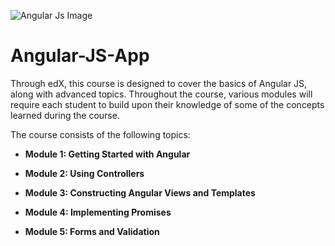 ![Angular Js Image](https://upload.wikimedia.org/wikipedia/commons/thumb/c/ca/AngularJS_logo.svg/800px-AngularJS_logo.svg.png "Title")
# Angular-JS-App

Through edX, this course is designed to cover the basics of Angular JS, along with advanced topics. Throughout the course, various modules will require each student to build upon their knowledge of some of the concepts learned during the course.

The course consists of the following topics:

- **Module 1: Getting Started with Angular**

- **Module 2: Using Controllers**

- **Module 3: Constructing Angular Views and Templates**

- **Module 4: Implementing Promises**

- **Module 5: Forms and Validation**

